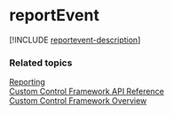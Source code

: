 # reportEvent

[!INCLUDE [reportevent-description](includes/reportevent-description.md)]

### Related topics

[Reporting](../reporting.md)<br />
[Custom Control Framework API Reference](../index.md)<br />
[Custom Control Framework Overview](../../custom-control-framework-overview.md)<br />